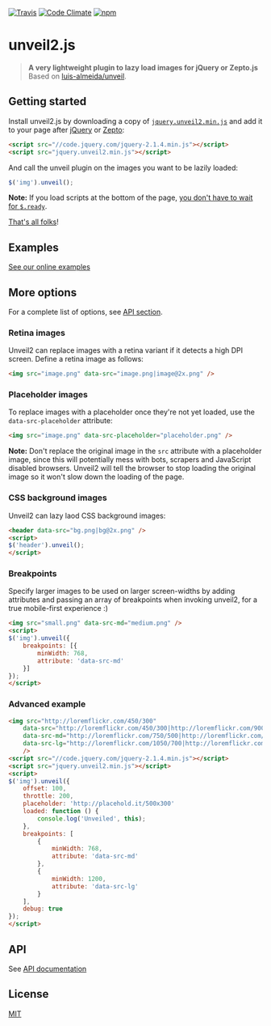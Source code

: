[![Travis](https://img.shields.io/travis/nabble/unveil2.svg)](https://travis-ci.org/nabble/unveil2)
[![Code Climate](https://img.shields.io/codeclimate/github/nabble/unveil2.svg)](https://codeclimate.com/github/nabble/unveil2)
[![npm](https://img.shields.io/npm/v/unveil2.svg)](https://www.npmjs.com/package/unveil2)

# unveil2.js

> __A very lightweight plugin to lazy load images for jQuery or Zepto.js__  
> Based on [luis-almeida/unveil](https://github.com/luis-almeida/unveil).

## Getting started

Install unveil2.js by downloading a copy of [`jquery.unveil2.min.js`](https://raw.githubusercontent.com/nabble/unveil2/develop/dist/jquery.unveil2.min.js) and add it to your page after [jQuery](http://jquery.com) or [Zepto](http://zeptojs.com):

```html
<script src="//code.jquery.com/jquery-2.1.4.min.js"></script>
<script src="jquery.unveil2.min.js"></script>
```

And call the unveil plugin on the images you want to be lazily loaded:

```js
$('img').unveil();
```

__Note:__ If you load scripts at the bottom of the page, [you don't have to wait for `$.ready`](http://stackoverflow.com/a/9558601/938297).

[That's all folks](https://www.youtube.com/watch?v=gBzJGckMYO4)!

## Examples

[See our online examples](http://nabble.github.io/unveil2/docs/index.html)

## More options

For a complete list of options, see [API section](http://nabble.github.io/unveil2/docs/api.html).

### Retina images

Unveil2 can replace images with a retina variant if it detects a high DPI screen. Define a retina image as follows:

```html
<img src="image.png" data-src="image.png|image@2x.png" />
```

### Placeholder images

To replace images with a placeholder once they're not yet loaded, use the `data-src-placeholder` attribute:

```html
<img src="image.png" data-src-placeholder="placeholder.png" />
```

__Note:__ Don't replace the original image in the `src` attribute with a placeholder image, since this will potentially mess with bots, scrapers and JavaScript disabled browsers. Unveil2 will tell the browser to stop loading the original image so it won't slow down the loading of the page.

### CSS background images

Unveil2 can lazy laod CSS background images:

```html
<header data-src="bg.png|bg@2x.png" />
<script>
$('header').unveil();
</script>
```

### Breakpoints

Specify larger images to be used on larger screen-widths by adding attributes and passing an array of breakpoints when invoking unveil2, for a true mobile-first experience :)

```html
<img src="small.png" data-src-md="medium.png" />
<script>
$('img').unveil({
    breakpoints: [{
        minWidth: 768,
        attribute: 'data-src-md'
    }]
});
</script>
```

### Advanced example

```html
<img src="http://loremflickr.com/450/300"
    data-src="http://loremflickr.com/450/300|http://loremflickr.com/900/600"
    data-src-md="http://loremflickr.com/750/500|http://loremflickr.com/1500/1000"
    data-src-lg="http://loremflickr.com/1050/700|http://loremflickr.com/2100/1400"
    />
<script src="//code.jquery.com/jquery-2.1.4.min.js"></script>
<script src="jquery.unveil2.min.js"></script>
<script>
$('img').unveil({
    offset: 100,
    throttle: 200,
    placeholder: 'http://placehold.it/500x300'
    loaded: function () {
        console.log('Unveiled', this);
    },
    breakpoints: [
        {
            minWidth: 768,
            attribute: 'data-src-md'
        },
        {
            minWidth: 1200,
            attribute: 'data-src-lg'
        }
    ],
    debug: true
});
</script>
```

## API

See [API documentation](http://nabble.github.io/unveil2/docs/api.html)

## License

[MIT](http://opensource.org/licenses/MIT)